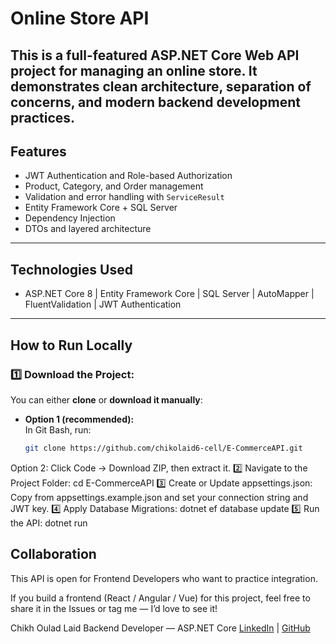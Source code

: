 # Online Store API

This is a full-featured **ASP.NET Core Web API** project for managing an online store.
It demonstrates clean architecture, separation of concerns, and modern backend development practices.
---
## Features
- JWT Authentication and Role-based Authorization
- Product, Category, and Order management
- Validation and error handling with `ServiceResult`
- Entity Framework Core + SQL Server
- Dependency Injection
- DTOs and layered architecture
---
## Technologies Used
- ASP.NET Core 8 | Entity Framework Core | SQL Server | AutoMapper | FluentValidation | JWT Authentication
---
## How to Run Locally
### 1️⃣ Download the Project:
You can either **clone** or **download it manually**:
- **Option 1 (recommended):**  
  In Git Bash, run:  
  ```bash
  git clone https://github.com/chikolaid6-cell/E-CommerceAPI.git
Option 2:
Click Code → Download ZIP, then extract it.
2️⃣ Navigate to the Project Folder:
cd E-CommerceAPI
3️⃣ Create or Update appsettings.json:
Copy from appsettings.example.json and set your connection string and JWT key.
4️⃣ Apply Database Migrations:
dotnet ef database update
5️⃣ Run the API:
dotnet run

## Collaboration
This API is open for Frontend Developers who want to practice integration.

If you build a frontend (React / Angular / Vue) for this project,
feel free to share it in the Issues or tag me — I’d love to see it!

Chikh Oulad Laid
Backend Developer — ASP.NET Core
[LinkedIn](www.linkedin.com/in/chikhouladlaid) | [GitHub](https://github.com/chikolaid6-cell)
